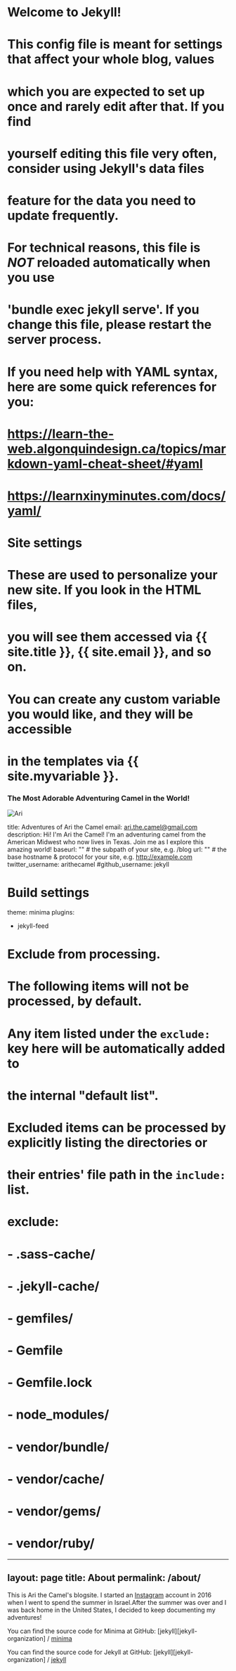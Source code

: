 # Welcome to Jekyll!
#
# This config file is meant for settings that affect your whole blog, values
# which you are expected to set up once and rarely edit after that. If you find
# yourself editing this file very often, consider using Jekyll's data files
# feature for the data you need to update frequently.
#
# For technical reasons, this file is *NOT* reloaded automatically when you use
# 'bundle exec jekyll serve'. If you change this file, please restart the server process.
#
# If you need help with YAML syntax, here are some quick references for you:
# https://learn-the-web.algonquindesign.ca/topics/markdown-yaml-cheat-sheet/#yaml
# https://learnxinyminutes.com/docs/yaml/
#
# Site settings
# These are used to personalize your new site. If you look in the HTML files,
# you will see them accessed via {{ site.title }}, {{ site.email }}, and so on.
# You can create any custom variable you would like, and they will be accessible
# in the templates via {{ site.myvariable }}.

### The Most Adorable Adventuring Camel in the World!
![Ari](https://pbs.twimg.com/media/D_fw8eTUIAAolVB.jpg:large)

title: Adventures of Ari the Camel
email: ari.the.camel@gmail.com
description: Hi! I'm Ari the Camel! I'm an adventuring camel from the American Midwest who now lives in Texas. Join me as I explore this amazing world!
baseurl: "" # the subpath of your site, e.g. /blog
url: "" # the base hostname & protocol for your site, e.g. http://example.com
twitter_username: arithecamel
#github_username:  jekyll

# Build settings
theme: minima
plugins:
  - jekyll-feed

# Exclude from processing.
# The following items will not be processed, by default.
# Any item listed under the `exclude:` key here will be automatically added to
# the internal "default list".
#
# Excluded items can be processed by explicitly listing the directories or
# their entries' file path in the `include:` list.
#
# exclude:
#   - .sass-cache/
#   - .jekyll-cache/
#   - gemfiles/
#   - Gemfile
#   - Gemfile.lock
#   - node_modules/
#   - vendor/bundle/
#   - vendor/cache/
#   - vendor/gems/
#   - vendor/ruby/
---
layout: page
title: About
permalink: /about/
---

This is Ari the Camel's blogsite. I started an [Instagram](https://deskgram.cc/adventuresofarithecamel) account in 2016 when I went to spend the summer in Israel.After the summer was over and I was back home in the United States, I decided to keep documenting my adventures!

You can find the source code for Minima at GitHub:
[jekyll][jekyll-organization] /
[minima](https://github.com/jekyll/minima)

You can find the source code for Jekyll at GitHub:
[jekyll][jekyll-organization] /
[jekyll](https://github.com/jekyll/jekyll)
